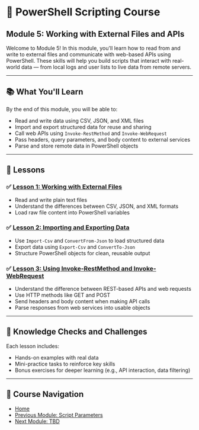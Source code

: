 # 🧩 PowerShell Scripting Course

## Module 5: Working with External Files and APIs

Welcome to Module 5! In this module, you'll learn how to read from and write to external files and communicate with web-based APIs using PowerShell. These skills will help you build scripts that interact with real-world data — from local logs and user lists to live data from remote servers.

---

## 📚 What You'll Learn

By the end of this module, you will be able to:

* Read and write data using CSV, JSON, and XML files
* Import and export structured data for reuse and sharing
* Call web APIs using `Invoke-RestMethod` and `Invoke-WebRequest`
* Pass headers, query parameters, and body content to external services
* Parse and store remote data in PowerShell objects

---

## 📖 Lessons

### ✅ [Lesson 1: Working with External Files](1.External_Files.ipynb)

* Read and write plain text files
* Understand the differences between CSV, JSON, and XML formats
* Load raw file content into PowerShell variables

### ✅ [Lesson 2: Importing and Exporting Data](2.Import_Export_Data.ipynb)

* Use `Import-Csv` and `ConvertFrom-Json` to load structured data
* Export data using `Export-Csv` and `ConvertTo-Json`
* Structure PowerShell objects for clean, reusable output

### ✅ [Lesson 3: Using Invoke-RestMethod and Invoke-WebRequest](3.Web_Requests.ipynb)

* Understand the difference between REST-based APIs and web requests
* Use HTTP methods like GET and POST
* Send headers and body content when making API calls
* Parse responses from web services into usable objects

---

## 🧠 Knowledge Checks and Challenges

Each lesson includes:

* Hands-on examples with real data
* Mini-practice tasks to reinforce key skills
* Bonus exercises for deeper learning (e.g., API interaction, data filtering)

---

## 📂 Course Navigation

* [Home](../README.md)
* [Previous Module: Script Parameters](../5_Error_Handling/README.md)
* [Next Module: TBD](../7_Art_of_PowerShell_Scripting/README.md)
